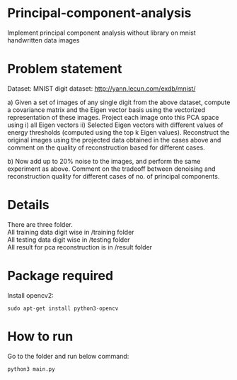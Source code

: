 # Principal-component-analysis
Implement principal component analysis without library on mnist handwritten data images

# Problem statement
Dataset: MNIST digit dataset: http://yann.lecun.com/exdb/mnist/


a) Given a set of images of any single digit from the above dataset, compute a covariance matrix and the Eigen vector basis using the vectorized representation of these images. Project each image onto this PCA space using i) all Eigen vectors ii) Selected Eigen vectors with different values of energy thresholds (computed using the top k Eigen values). Reconstruct the original images using the projected data obtained in the cases above and comment on the quality of reconstruction based for different cases.  

b) Now add up to 20% noise to the images, and perform the same experiment as above. Comment on the tradeoff between denoising and reconstruction quality for different cases of no. of principal components. 
# Details
There are three folder. 
<br> All training data digit wise in /training folder
<br> All testing data digit wise in /testing folder
<br> All result for pca reconstruction is in /result folder
# Package required
Install opencv2:  

	sudo apt-get install python3-opencv

# How to run
Go to the folder and run below command:

	python3 main.py
